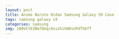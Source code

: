 ```yaml
---
layout: post
title: Anime Naruto Hidan Samsung Galaxy S9 Case
tags: samsung galaxy s9
categories: samsung
img: 100VCYE2Bm7QXqrAsszhikN0vUPdThbfT
---
```

